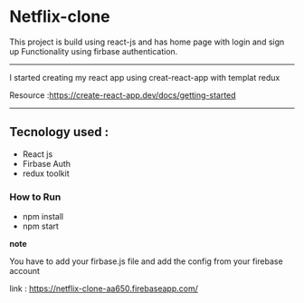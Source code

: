 # Netflix-clone

This project is build using react-js and has home page with login and sign up Functionality using firbase authentication.

********************************************************************************************************************************

I started creating my react app using creat-react-app with templat redux

Resource :https://create-react-app.dev/docs/getting-started 

********************************************************************************************************************************

 ## Tecnology used : 

 - React js
 - Firbase Auth
 - redux toolkit

### How to Run
 
 - npm install
 - npm start
 
**note** 

You have to add your firbase.js file and add the config from your firebase account


link : https://netflix-clone-aa650.firebaseapp.com/
